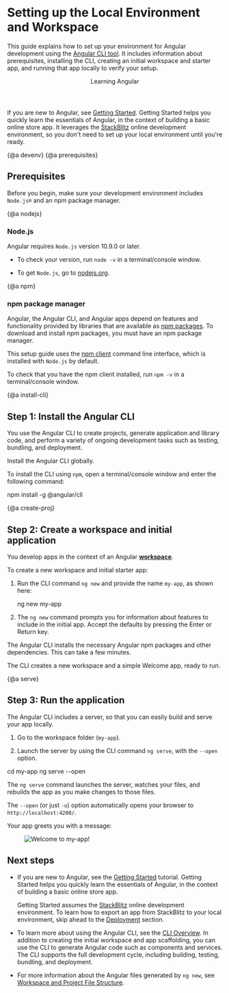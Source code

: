 # Setting up the Local Environment and Workspace


This guide explains how to set up your environment for Angular development using the [Angular CLI tool](cli "CLI command reference"). 
It includes information about prerequisites, installing the CLI, creating an initial workspace and starter app, and running that app locally to verify your setup. 


<div class="callout is-helpful">
<header>Learning Angular</header>

If you are new to Angular, see [Getting Started](start). Getting Started helps you quickly learn the essentials of Angular, in the context of building a basic online store app. It leverages the [StackBlitz](https://stackblitz.com/) online development environment, so you don't need to set up your local environment until you're ready. 


</div> 


{@a devenv}
{@a prerequisites}
## Prerequisites 

Before you begin, make sure your development environment includes `Node.js®` and an npm package manager. 

{@a nodejs}
### Node.js

Angular requires `Node.js` version 10.9.0 or later.

* To check your version, run `node -v` in a terminal/console window.

* To get `Node.js`, go to [nodejs.org](https://nodejs.org "Nodejs.org").

{@a npm}
### npm package manager

Angular, the Angular CLI, and Angular apps depend on features and functionality provided by libraries that are available as [npm packages](https://docs.npmjs.com/getting-started/what-is-npm). To download and install npm packages, you must have an npm package manager. 

This setup guide uses the [npm client](https://docs.npmjs.com/cli/install) command line interface, which is installed with `Node.js` by default. 

To check that you have the npm client installed, run `npm -v` in a terminal/console window.


{@a install-cli}

## Step 1: Install the Angular CLI

You use the Angular CLI 
to create projects, generate application and library code, and perform a variety of ongoing development tasks such as testing, bundling, and deployment.

Install the Angular CLI globally. 

To install the CLI using `npm`, open a terminal/console window and enter the following command:


<code-example language="sh" class="code-shell">
  npm install -g @angular/cli

</code-example>



{@a create-proj}

## Step 2: Create a workspace and initial application

You develop apps in the context of an Angular [**workspace**](guide/glossary#workspace). 

To create a new workspace and initial starter app: 

1. Run the CLI command `ng new` and provide the name `my-app`, as shown here: 

    <code-example language="sh" class="code-shell">
      ng new my-app

    </code-example>

2. The `ng new` command prompts you for information about features to include in the initial app. Accept the defaults by pressing the Enter or Return key. 

The Angular CLI installs the necessary Angular npm packages and other dependencies. This can take a few minutes. 

The CLI creates a new workspace and a simple Welcome app, ready to run. 


{@a serve}

## Step 3: Run the application

The Angular CLI includes a server, so that you can easily build and serve your app locally.

1. Go to the workspace folder (`my-app`).

1. Launch the server by using the CLI command `ng serve`, with the `--open` option.

<code-example language="sh" class="code-shell">
  cd my-app
  ng serve --open
</code-example>

The `ng serve` command launches the server, watches your files,
and rebuilds the app as you make changes to those files.

The `--open` (or just `-o`) option automatically opens your browser
to `http://localhost:4200/`.

Your app greets you with a message:


<figure class="lightbox">
  <div class="card">
    <img src='generated/images/guide/setup-local/app-works.png' alt="Welcome to my-app!">
  </div>
</figure>


## Next steps


* If you are new to Angular, see the [Getting Started](start) tutorial. Getting Started helps you quickly learn the essentials of Angular, in the context of building a basic online store app. 

  <div class="alert is-helpful">
  
  Getting Started assumes the [StackBlitz](https://stackblitz.com/) online development environment. 
  To learn how to export an app from StackBlitz to your local environment, skip ahead to the [Deployment](start/deployment "Getting Started: Deployment") section. 

  </div>


* To learn more about using the Angular CLI, see the [CLI Overview](cli "CLI Overview"). In addition to creating the initial workspace and app scaffolding, you can use the CLI to generate Angular code such as components and services. The CLI supports the full development cycle, including building, testing, bundling, and deployment. 


* For more information about the Angular files generated by `ng new`, see [Workspace and Project File Structure](guide/file-structure).

